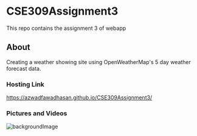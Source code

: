 # CSE309Assignment3
This repo contains the assignment 3 of webapp

## About
Creating  a weather showing site using OpenWeatherMap's 5 day weather forecast data. 

### Hosting Link
https://azwadfawadhasan.github.io/CSE309Assignment3/

### Pictures and Videos
![backgroundImage](https://user-images.githubusercontent.com/106096161/206868090-291a03c3-576f-4cf8-b7bd-6e102dc8e30f.jpg)
